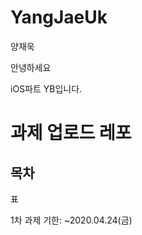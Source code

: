 # YangJaeUk
양재욱

안녕하세요

iOS파트 YB입니다.

과제 업로드 레포
===========

목차
-----------------------

표

1차 과제
기한: ~2020.04.24(금)
